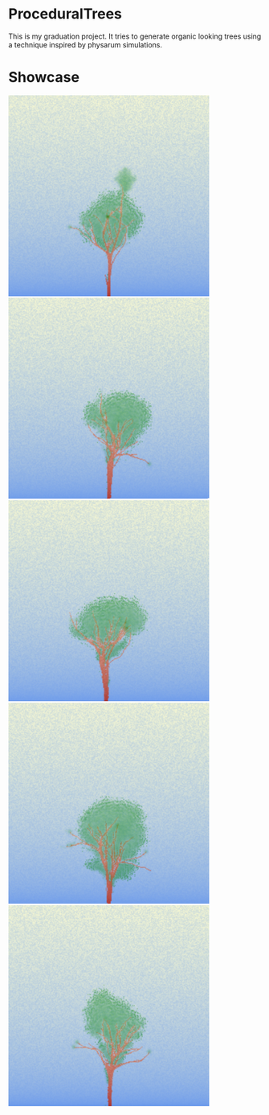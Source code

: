 # ProceduralTrees
This is my graduation project. It tries to generate organic looking trees using a technique inspired by physarum simulations.

# Showcase
<img src="./showcase/05.png" width="400px" height="400px">
<img src="./showcase/03.png" width="400px" height="400px">
<img src="./showcase/02.png" width="400px" height="400px">
<img src="./showcase/01.png" width="400px" height="400px">
<img src="./showcase/04.png" width="400px" height="400px">

